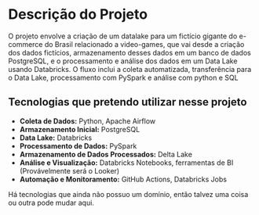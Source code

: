 # Descrição do Projeto

O projeto envolve a criação de um datalake para um fictício gigante do e-commerce do Brasil relacionado a video-games, que vai desde a criação dos dados fictícios, armazenamento desses dados em um banco de dados PostgreSQL, e o processamento e análise dos dados em um Data Lake usando Databricks. O fluxo inclui a coleta automatizada, transferência para o Data Lake, processamento com PySpark e análise com python e SQL

## Tecnologias que pretendo utilizar nesse projeto

- **Coleta de Dados:** Python, Apache Airflow
- **Armazenamento Inicial:** PostgreSQL
- **Data Lake:** Databricks
- **Processamento de Dados:** PySpark
- **Armazenamento de Dados Processados:** Delta Lake
- **Análise e Visualização:** Databricks Notebooks, ferramentas de BI (Provávelmente será o Looker)
- **Automação e Monitoramento:** GitHub Actions, Databricks Jobs

Há tecnologias que ainda não possuo um domínio, então talvez uma coisa ou outra pode mudar aqui.
